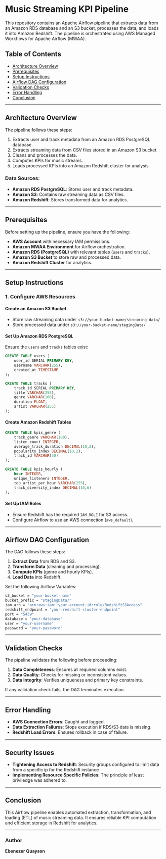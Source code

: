 # Music Streaming KPI Pipeline

This repository contains an Apache Airflow pipeline that extracts data from an Amazon RDS database and an S3 bucket, processes the data, and loads it into Amazon Redshift. The pipeline is orchestrated using AWS Managed Workflows for Apache Airflow (MWAA).

## Table of Contents
- [Architecture Overview](#architecture-overview)
- [Prerequisites](#prerequisites)
- [Setup Instructions](#setup-instructions)
- [Airflow DAG Configuration](#airflow-dag-configuration)
- [Validation Checks](#validation-checks)
- [Error Handling](#error-handling)
- [Conclusion](#conclusion)

---

## Architecture Overview

The pipeline follows these steps:
1. Extracts user and track metadata from an Amazon RDS PostgreSQL database.
2. Extracts streaming data from CSV files stored in an Amazon S3 bucket.
3. Cleans and processes the data.
4. Computes KPIs for music streams.
5. Loads processed KPIs into an Amazon Redshift cluster for analysis.

### Data Sources:
- **Amazon RDS PostgreSQL**: Stores user and track metadata.
- **Amazon S3**: Contains raw streaming data as CSV files.
- **Amazon Redshift**: Stores transformed data for analytics.

---

## Prerequisites
Before setting up the pipeline, ensure you have the following:

- **AWS Account** with necessary IAM permissions.
- **Amazon MWAA Environment** for Airflow orchestration.
- **Amazon RDS (PostgreSQL)** with relevant tables (`users` and `tracks`).
- **Amazon S3 Bucket** to store raw and processed data.
- **Amazon Redshift Cluster** for analytics.

---

## Setup Instructions

### 1. Configure AWS Resources

#### Create an Amazon S3 Bucket
- Store raw streaming data under `s3://your-bucket-name/streaming-data/`
- Store processed data under `s3://your-bucket-name/stagingData/`

#### Set Up Amazon RDS PostgreSQL
Ensure the `users` and `tracks` tables exist:
```sql
CREATE TABLE users (
    user_id SERIAL PRIMARY KEY,
    username VARCHAR(255),
    created_at TIMESTAMP
);

CREATE TABLE tracks (
    track_id SERIAL PRIMARY KEY,
    title VARCHAR(255),
    genre VARCHAR(100),
    duration FLOAT,
    artist VARCHAR(255)
);
```

#### Create Amazon Redshift Tables
```sql
CREATE TABLE kpis_genre (
    track_genre VARCHAR(100),
    listen_count INTEGER,
    average_track_duration DECIMAL(10,2),
    popularity_index DECIMAL(10,2),
    track_id VARCHAR(50)
);

CREATE TABLE kpis_hourly (
    hour INTEGER,
    unique_listeners INTEGER,
    top_artist_per_hour VARCHAR(255),
    track_diversity_index DECIMAL(10,6)
);
```

#### Set Up IAM Roles
- Ensure Redshift has the required `IAM_ROLE` for S3 access.
- Configure Airflow to use an AWS connection (`aws_default`).

---

## Airflow DAG Configuration

The DAG follows these steps:
1. **Extract Data** from RDS and S3.
2. **Transform Data** (cleaning and processing).
3. **Compute KPIs** (genre and hourly KPIs).
4. **Load Data** into Redshift.

Set the following Airflow Variables:
```bash
s3_bucket = "your-bucket-name"
bucket_prefix = "stagingData/"
iam_arn = "arn:aws:iam::your-account-id:role/RedshiftS3Access"
redshift_endpoint = "your-redshift-cluster-endpoint"
port = "5439"
database = "your-database"
user = "your-username"
password = "your-password"
```

---

## Validation Checks

The pipeline validates the following before proceeding:
1. **Data Completeness**: Ensures all required columns exist.
2. **Data Quality**: Checks for missing or inconsistent values.
3. **Data Integrity**: Verifies uniqueness and primary key constraints.

If any validation check fails, the DAG terminates execution.

---

## Error Handling
- **AWS Connection Errors**: Caught and logged.
- **Data Extraction Failures**: Stops execution if RDS/S3 data is missing.
- **Redshift Load Errors**: Ensures rollback in case of failure.

---

## Security Issues
-  **Tightening Access to Redshift**: Security groups configured to limit data from a specific ip for the Redshift instance
-  **Implementing Resource Specific Policies**: The principle of least priviledge was adhered to.

---

## Conclusion
This Airflow pipeline enables automated extraction, transformation, and loading (ETL) of music streaming data. It ensures reliable KPI computation and efficient storage in Redshift for analytics.

---

### Author
**Ebenezer Quayson**

